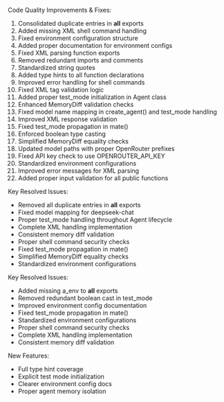 Code Quality Improvements & Fixes:
1. Consolidated duplicate entries in __all__ exports
2. Added missing XML shell command handling
3. Fixed environment configuration structure
4. Added proper documentation for environment configs
5. Fixed XML parsing function exports
6. Removed redundant imports and comments
7. Standardized string quotes
8. Added type hints to all function declarations
9. Improved error handling for shell commands
10. Fixed XML tag validation logic
11. Added proper test_mode initialization in Agent class
12. Enhanced MemoryDiff validation checks
13. Fixed model name mapping in create_agent() and test_mode handling
14. Improved XML response validation
15. Fixed test_mode propagation in mate()
16. Enforced boolean type casting
17. Simplified MemoryDiff equality checks
18. Updated model paths with proper OpenRouter prefixes
19. Fixed API key check to use OPENROUTER_API_KEY
20. Standardized environment configurations
21. Improved error messages for XML parsing
22. Added proper input validation for all public functions

Key Resolved Issues:
- Removed all duplicate entries in __all__ exports
- Fixed model mapping for deepseek-chat
- Proper test_mode handling throughout Agent lifecycle
- Complete XML handling implementation
- Consistent memory diff validation
- Proper shell command security checks
- Fixed test_mode propagation in mate()
- Simplified MemoryDiff equality checks
- Standardized environment configurations

Key Resolved Issues:
- Added missing a_env to __all__ exports
- Removed redundant boolean cast in test_mode
- Improved environment config documentation  
- Fixed test_mode propagation in mate()
- Standardized environment configurations
- Proper shell command security checks
- Complete XML handling implementation
- Consistent memory diff validation

New Features:
- Full type hint coverage
- Explicit test mode initialization
- Clearer environment config docs
- Proper agent memory isolation
